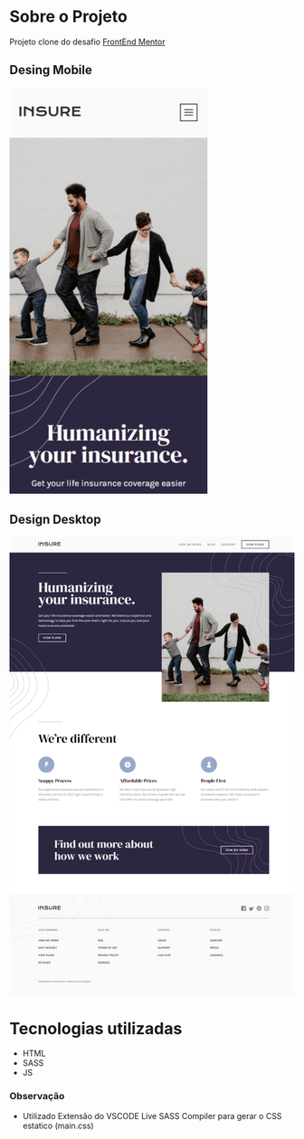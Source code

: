 # Sobre o Projeto
Projeto clone do desafio [FrontEnd Mentor](https://www.frontendmentor.io/challenges/insure-landing-page-uTU68JV8) 

## Desing Mobile	
<img src="frontend/assets/design_mobile.gif" width="350">

## Design Desktop
![](frontend/assets/design_desktop.png)

# Tecnologias utilizadas
* HTML
* SASS
* JS

### Observação
* Utilizado Extensão do VSCODE Live SASS Compiler para gerar o CSS estatico (main.css)
